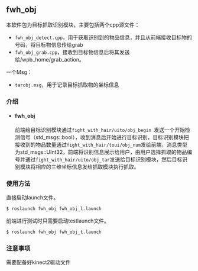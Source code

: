 ## fwh_obj

本软件包为目标抓取识别模块，主要包括两个cpp源文件：

- `fwh_obj_detect.cpp`，用于获取识别到的物品信息，并且从前端接收目标物的号码，将目标物信息传给grab
- `fwh_obj_grab.cpp`，接收到目标物信息后将其发送给/wpb_home/grab_action。

一个Msg：

* `tarobj.msg`，用于记录目标抓取物的坐标信息

### 介绍

- #### fwh_obj

  前端给目标识别模块通过`fight_with_hair/uito/obj_begin `发送一个开始检测信号（std_msgs::bool），收到消息后开始进行目标识别，目标识别模块把接收到的物品数量通过`fight_with_hair/toui/obj_num`发给前端，消息类型为std_msgs::UInt32，前端将识别信息展示给用户，由用户选择抓取的物品编号并通过`fight_with_hair/uito/obj_tar`发送给目标识别模块，然后目标识别模块将相应的三维坐标信息发给抓取模块执行抓取。

### 使用方法

直接启动launch文件。

```sh
$ roslaunch fwh_obj fwh_obj_l.launch
```

前端进行测试时只需要启动testlaunch文件。

```sh
$ roslaunch fwh_obj fwh_obj_t.launch
```

### 注意事项

需要配备好kinect2驱动文件

